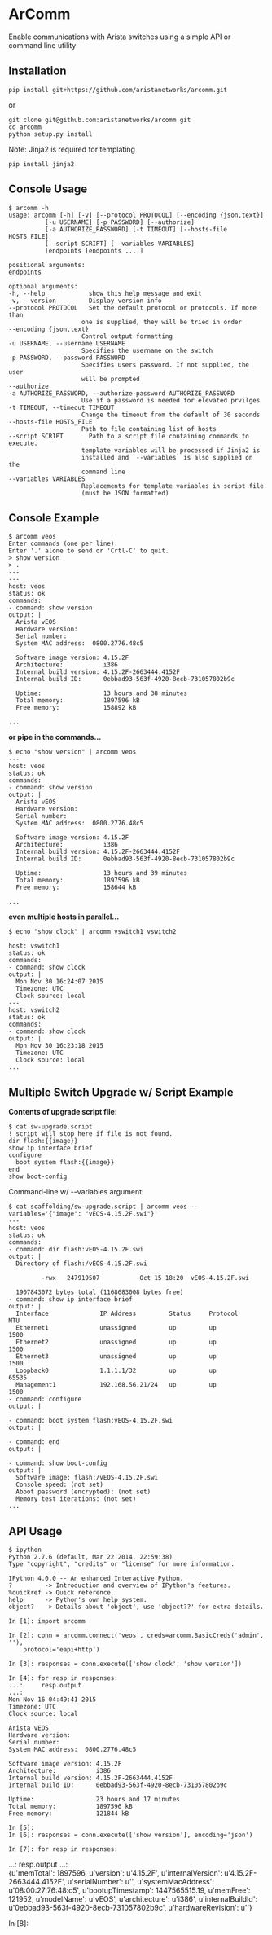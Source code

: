 ArComm
======

Enable communications with Arista switches using a simple API or command line
utility

Installation
------------

    pip install git+https://github.com/aristanetworks/arcomm.git

or

    git clone git@github.com:aristanetworks/arcomm.git
    cd arcomm
    python setup.py install

Note: Jinja2 is required for templating

    pip install jinja2

Console Usage
-------------

    $ arcomm -h
    usage: arcomm [-h] [-v] [--protocol PROTOCOL] [--encoding {json,text}]
              [-u USERNAME] [-p PASSWORD] [--authorize]
              [-a AUTHORIZE_PASSWORD] [-t TIMEOUT] [--hosts-file HOSTS_FILE]
              [--script SCRIPT] [--variables VARIABLES]
              [endpoints [endpoints ...]]

    positional arguments:
    endpoints

    optional arguments:
    -h, --help            show this help message and exit
    -v, --version         Display version info
    --protocol PROTOCOL   Set the default protocol or protocols. If more than
                        one is supplied, they will be tried in order
    --encoding {json,text}
                        Control output formatting
    -u USERNAME, --username USERNAME
                        Specifies the username on the switch
    -p PASSWORD, --password PASSWORD
                        Specifies users password. If not supplied, the user
                        will be prompted
    --authorize
    -a AUTHORIZE_PASSWORD, --authorize-password AUTHORIZE_PASSWORD
                        Use if a password is needed for elevated prvilges
    -t TIMEOUT, --timeout TIMEOUT
                        Change the timeout from the default of 30 seconds
    --hosts-file HOSTS_FILE
                        Path to file containing list of hosts
    --script SCRIPT       Path to a script file containing commands to execute.
                        template variables will be processed if Jinja2 is
                        installed and `--variables` is also supplied on the
                        command line
    --variables VARIABLES
                        Replacements for template variables in script file
                        (must be JSON formatted)

Console Example
---------------

    $ arcomm veos
    Enter commands (one per line).
    Enter '.' alone to send or 'Crtl-C' to quit.
    > show version
    > .
    ---
    ---
    host: veos
    status: ok
    commands:
    - command: show version
    output: |
      Arista vEOS
      Hardware version:    
      Serial number:       
      System MAC address:  0800.2776.48c5

      Software image version: 4.15.2F
      Architecture:           i386
      Internal build version: 4.15.2F-2663444.4152F
      Internal build ID:      0ebbad93-563f-4920-8ecb-731057802b9c

      Uptime:                 13 hours and 38 minutes
      Total memory:           1897596 kB
      Free memory:            158892 kB

    ...

**or pipe in the commands...**

    $ echo "show version" | arcomm veos
    ---
    host: veos
    status: ok
    commands:
    - command: show version
    output: |
      Arista vEOS
      Hardware version:    
      Serial number:       
      System MAC address:  0800.2776.48c5

      Software image version: 4.15.2F
      Architecture:           i386
      Internal build version: 4.15.2F-2663444.4152F
      Internal build ID:      0ebbad93-563f-4920-8ecb-731057802b9c

      Uptime:                 13 hours and 39 minutes
      Total memory:           1897596 kB
      Free memory:            158644 kB

    ...

**even multiple hosts in parallel...**

    $ echo "show clock" | arcomm vswitch1 vswitch2
    ---
    host: vswitch1
    status: ok
    commands:
    - command: show clock
    output: |
      Mon Nov 30 16:24:07 2015
      Timezone: UTC
      Clock source: local
    ---
    host: vswitch2
    status: ok
    commands:
    - command: show clock
    output: |
      Mon Nov 30 16:23:18 2015
      Timezone: UTC
      Clock source: local
    ...

Multiple Switch Upgrade w/ Script Example
------------------------------------------

**Contents of upgrade script file:**

    $ cat sw-upgrade.script
    ! script will stop here if file is not found.
    dir flash:{{image}}
    show ip interface brief
    configure
      boot system flash:{{image}}
    end
    show boot-config

Command-line w/ --variables argument:

    $ cat scaffolding/sw-upgrade.script | arcomm veos --variables='{"image": "vEOS-4.15.2F.swi"}'
    ---
    host: veos
    status: ok
    commands:
    - command: dir flash:vEOS-4.15.2F.swi
    output: |
      Directory of flash:/vEOS-4.15.2F.swi

             -rwx   247919507           Oct 15 18:20  vEOS-4.15.2F.swi

      1907843072 bytes total (1168683008 bytes free)
    - command: show ip interface brief
    output: |
      Interface              IP Address         Status     Protocol         MTU
      Ethernet1              unassigned         up         up              1500
      Ethernet2              unassigned         up         up              1500
      Ethernet3              unassigned         up         up              1500
      Loopback0              1.1.1.1/32         up         up             65535
      Management1            192.168.56.21/24   up         up              1500
    - command: configure
    output: |

    - command: boot system flash:vEOS-4.15.2F.swi
    output: |

    - command: end
    output: |

    - command: show boot-config
    output: |
      Software image: flash:/vEOS-4.15.2F.swi
      Console speed: (not set)
      Aboot password (encrypted): (not set)
      Memory test iterations: (not set)
    ...

API Usage
---------

    $ ipython
    Python 2.7.6 (default, Mar 22 2014, 22:59:38)
    Type "copyright", "credits" or "license" for more information.

    IPython 4.0.0 -- An enhanced Interactive Python.
    ?         -> Introduction and overview of IPython's features.
    %quickref -> Quick reference.
    help      -> Python's own help system.
    object?   -> Details about 'object', use 'object??' for extra details.

    In [1]: import arcomm

    In [2]: conn = arcomm.connect('veos', creds=arcomm.BasicCreds('admin', ''),
        protocol='eapi+http')

    In [3]: responses = conn.execute(['show clock', 'show version'])

    In [4]: for resp in responses:
    ...:     resp.output
    ...:     
    Mon Nov 16 04:49:41 2015
    Timezone: UTC
    Clock source: local

    Arista vEOS
    Hardware version:    
    Serial number:       
    System MAC address:  0800.2776.48c5

    Software image version: 4.15.2F
    Architecture:           i386
    Internal build version: 4.15.2F-2663444.4152F
    Internal build ID:      0ebbad93-563f-4920-8ecb-731057802b9c

    Uptime:                 23 hours and 17 minutes
    Total memory:           1897596 kB
    Free memory:            121844 kB

    In [5]:
    In [6]: responses = conn.execute(['show version'], encoding='json')

    In [7]: for resp in responses:
   ...:     resp.output
   ...:     
   {u'memTotal': 1897596, u'version': u'4.15.2F',
    u'internalVersion': u'4.15.2F-2663444.4152F', u'serialNumber': u'',
    u'systemMacAddress': u'08:00:27:76:48:c5',
    u'bootupTimestamp': 1447565515.19, u'memFree': 121952,
    u'modelName': u'vEOS', u'architecture': u'i386',
    u'internalBuildId': u'0ebbad93-563f-4920-8ecb-731057802b9c',
    u'hardwareRevision': u''}

In [8]:

